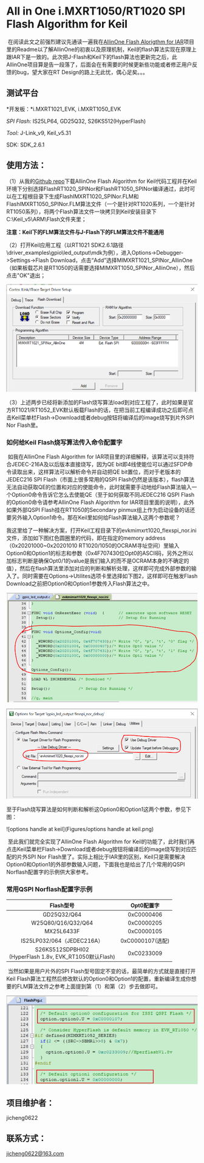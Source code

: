 # All in One i.MXRT1050/RT1020 SPI Flash Algorithm for Keil

​        在阅读此文之前强烈建议先通读一遍我在[AllinOne Flash Alorigthm for IAR](https://github.com/jicheng0622/All-in-One-Flash-Algorithm-for-RT1050-RT1020/tree/master/IAR)项目里的Readme以了解AllinOne的初衷以及原理机制，Keil的flash算法实现在原理上跟IAR下是一致的。此次把J-Flash和Keil下的flash算法也更新完之后，此AllinOne项目算是告一段落了，后面会在有需要的时候更新些功能或者修正用户反馈的bug，望大家在RT Design的路上无此忧，偶心足矣。。。

## 测试平台

*开发板：*i.MXRT1021_EVK, i.MXRT1050_EVK

*SPI Flash:* IS25LP64, GD25Q32, S26KS512(HyperFlash)

*Tool:* J-Link_v9, Keil_v5.31

SDK: SDK_2.6.1

## 使用方法：

（1）从我的[Github repo](https://github.com/jicheng0622/All-in-One-Flash-Algorithm-for-RT1050-RT1020)下载AllinOne Flash Algorithm for Keil代码工程并在Keil环境下分别选择FlashRT1020_SPINor和FlashRT1050_SPINor编译通过，此时可以在工程根目录下生成FlashIMXRT1020_SPINor.FLM和FlashIMXRT1050_SPINor.FLM算法文件（一个是针对RT1020系列，一个是针对RT1050系列），将两个Flash算法文件一块拷贝到Keil安装目录下C:\Keil_v5\ARM\Flash文件夹里；

**注意：Keil下的FLM算法文件与J-Flash下的FLM算法文件不能通用**

（2）打开Keil应用工程（以RT1021 SDK2.6.1路径\driver_examples\gpio\led_output\mdk为例），进入Options->Debugger->Settings->Flash Download，点击“Add”选择MIMXRT1021_SPINor_AllinOne（如果板载芯片是RT1050的话需要选择MIMXRT1050_SPINor_AllinOne），然后点击"OK"退出；

![image-20210103212049329](Figures/Flashdownload.png)

（3）上述两步已经将新添加的Flash烧写算法load到对应工程了，此时如果是官方RT1021/RT1052_EVK默认板载Flash的话，在把当前工程编译成功之后即可点击Keil菜单栏Flash->Download或者debug按钮将编译后的image烧写到片外SPI Nor Flash里。

### 如何给Keil Flash烧写算法传入命令配置字

​        如我在AllinOne Flash Algorithm for IAR项目里的详细解释，该算法可以支持符合JEDEC-216A及以后版本直接烧写，因为QE bit即4线使能位可以通过SFDP命令读取出来，这样算法可以解析命令并自动把QE bit置位，而对于老版本的JEDEC216 SPI Flash（市面上很多常用的QSPI Flash仍然是该版本），flash算法无法自动获取QE的位置和对应的使能命令，此时就需要手动地给Flash算法输入一个Option0命令告诉它怎么去使能QE（至于如何获取不同JEDEC216 QSPI Flash的Option0命令请参考AllinOne Flash Algorithm for IAR项目里面的说明），此外如果外部QSPI Flash挂在RT1050的Secondary pinmux组上作为启动设备的话还要另外输入Option1命令。那在Keil里如何给Flash算法输入这两个参数呢？

​        我这里给了一种解决方案，打开Keil工程目录下的evkmimxrt1020_flexspi_nor.ini文件，添加如下图红色圆圈里的代码，即在指定的memory address（0x20201000~0x20201010 RT1020/1050的OCRAM寻址空间）里输入Option0和Option1的标志和参数（0x4F707430位Opt0的ASCII码，另外之所以加标志判断是确保Opt0/1的value是我们输入的而不是OCRAM本身的不确定的值），然后在flash算法里添加对应的判断和解析处理，这样即可完成外部参数的输入了。同时需要在Options->Utilites选项卡里选择如下图2，这样即可在触发Flash Download之前把Option0和Option1参数传入Flash算法之中。

![image-20210103215329682](Figures/Keil_ini.png)

![image-20210103215643182](Figures/Keil_utilites.png)

至于Flash烧写算法是如何判断和解析这Option0和Option1这两个参数，参见下图：

![options handle at keil](Figures/options handle at keil.png)

​        至此我们就完全实现了AllinOne Flash Algorithm for Keil的功能了，此时我们再点击Keil菜单栏Flash->Download或者debug按钮将编译后的image烧写到对应匹配的片外SPI Nor Flash里了。实际上相比于IAR里的区别，Keil只是需要解决Option0和Option1的外部参数输入问题，下面我也是给出了几个常用的QSPI Norflash配置字的示例供大家参考。

### 常用QSPI Norflash配置字示例

|                          Flash型号                           |    Opt0配置字    |
| :----------------------------------------------------------: | :--------------: |
|                         GD25Q32/Q64                          |    0xC0000406    |
|                      W25Q80/Q16/Q32/Q64                      |    0xC0000205    |
|                          MX25L6433F                          |    0xC0000105    |
|                  IS25LP032/064（JEDEC216A）                  | 0xC0000107(选配) |
| S26KS512SDPBHI02<br />(HyperFlash 1.8v, EVK_RT1050默认Flash) |    0xC0233009    |

​         当然如果是用户片外的SPI Flash型号固定不变的话，最简单的方式就是直接打开Keil Flash算法工程然后修改默认的Option0和Option1的配置，重新编译生成你想要的FLM算法文件之参考上面提到第（1）和第（2）步去做即可。

![DefaultOptions2](Figures/DefaultOptions2.png)

## 项目维护者：

jicheng0622

## 联系方式：

jicheng0622@163.com
